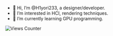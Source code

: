 - 👋 Hi, I’m @H1yori233, a designer/developer.
- 👀 I’m interested in HCI, rendering techniques.
- 🌱 I’m currently learning GPU programming.

![Views Counter](https://views-counter.vercel.app/badge?pageId=Kumara2mahe%2FViews-Counter)

<!---
H1yori233/H1yori233 is a ✨ special ✨ repository because its `README.md` (this file) appears on your GitHub profile.
You can click the Preview link to take a look at your changes.
--->
